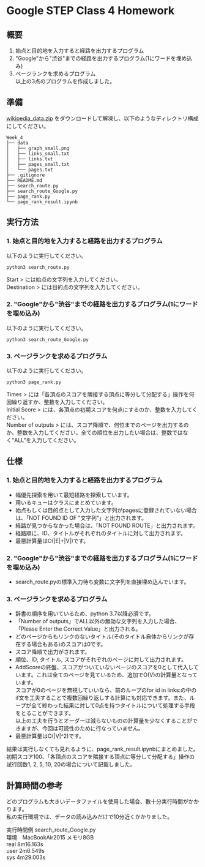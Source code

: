 # Google STEP Class 4 Homework

## 概要
1. 始点と目的地を入力すると経路を出力するプログラム  
2. "Google"から"渋谷"までの経路を出力するプログラム(1にワードを埋め込み)  
3. ページランクを求めるプログラム  
以上の3点のプログラムを作成しました。


## 準備
[wikipedia_data.zip](https://drive.google.com/file/d/1zqtjSb-ZoR4rzVUWZrjNSES5GKJhYmmH/view?usp=sharing) をダウンロードして解凍し、以下のようなディレクトリ構成にしてください。

```
Week_4
├── data
│   ├── graph_small.png
│   ├── links_small.txt
│   ├── links.txt
│   ├── pages_small.txt
│   └── pages.txt
├── .gitignore
├── README.md
├── search_route.py
├── search_route_Google.py
├── page_rank.py
└── page_rank_result.ipynb
```

## 実行方法

### 1. 始点と目的地を入力すると経路を出力するプログラム
以下のように実行してください。

```
python3 search_route.py
```

Start > には始点の文字列を入力してください。  
Destination > には目的点の文字列を入力してください。  


### 2. "Google"から"渋谷"までの経路を出力するプログラム(1にワードを埋め込み)
以下のように実行してください。

```
python3 search_route_Google.py
```


### 3. ページランクを求めるプログラム
以下のように実行してください。

```
python3 page_rank.py
```
Times > には「各頂点のスコアを隣接する頂点に等分して分配する」操作を何回繰り返すか、整数を入力してください。  
Initial Score > には、各頂点の初期スコアを何点にするのか、整数を入力してください。  
Number of outputs > には、スコア降順で、何位までのページを出力するのか、整数を入力してください。全ての順位を出力したい場合は、整数ではなく"ALL"を入力してください。 



## 仕様

### 1. 始点と目的地を入力すると経路を出力するプログラム
- 幅優先探索を用いて最短経路を探索しています。
- 用いるキューはクラスにまとめています。
- 始点もしくは目的点として入力した文字列がpagesに登録されていない場合は、「NOT FOUND ID OF "文字列"」と出力されます。
- 経路が見つからなかった場合は、「NOT FOUND ROUTE」と出力されます。
- 経路順に、ID、タイトルがそれぞれのタイトルに対して出力されます。
- 最悪計算量はO(|E|+|V|)です。

### 2. "Google"から"渋谷"までの経路を出力するプログラム(1にワードを埋め込み)
- search_route.pyの標準入力待ち変数に文字列を直接埋め込んでいます。


### 3. ページランクを求めるプログラム
- 辞書の順序を用いているため、python 3.7以降必須です。
- 「Number of outputs」でALL以外の無効な文字列を入力した場合、「Please Enter the Correct Value」と出力される。
- どのページからもリンクのないタイトル(そのタイトル自体からリンクが存在する場合もある)のスコアは0です。
- スコア降順で出力がされます。
- 順位、ID, タイトル, スコアがそれぞれのページに対して出力されます。
- AddScoreの終盤、スコアがついていないページのスコアを0として代入しています。これは全てのページを見ているため、追加でO(V)の計算量となっています。  
スコアが0のページを無視していいなら、前のループのfor id in links:の中のif文を工夫することで複数回繰り返しする計算にも対応できます。また、ループが全て終わった結果に対して0点を持つタイトルについて処理する手段をとることができます。  
以上の工夫を行うとオーダーは減らないものの計算量を少なくすることができますが、今回は可読性のために行なっていません。
- 最悪計算量はO(|V|^2)です。

結果は実行しなくても見れるように、page_rank_result.ipynbにまとめました。  
初期スコア100、「各頂点のスコアを隣接する頂点に等分して分配する」操作の試行回数1, 2, 5, 10, 20の場合について記載しました。


## 計算時間の参考
どのプログラムも大きいデータファイルを使用した場合、數十分実行時間がかかります。  
私の実行環境では、データの読み込みだけで10分近くかかりました。 

実行時間例  search_route_Google.py   
環境　MacBookAir2015 メモリ8GB  
real	8m16.163s  
user	2m6.549s  
sys	    4m29.003s  


